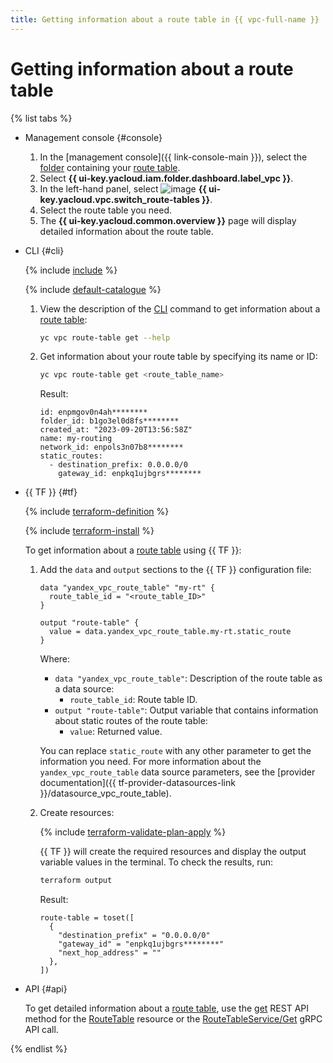 ```yaml
---
title: Getting information about a route table in {{ vpc-full-name }}
---
```


# Getting information about a route table

{% list tabs %}

- Management console {#console}

   1. In the [management console]({{ link-console-main }}), select the [folder](../../resource-manager/concepts/resources-hierarchy.md#folder) containing your [route table](../concepts/routing.md).
   1. Select **{{ ui-key.yacloud.iam.folder.dashboard.label_vpc }}**.
   1. In the left-hand panel, select ![image](../../_assets/console-icons/route.svg) **{{ ui-key.yacloud.vpc.switch_route-tables }}**.
   1. Select the route table you need.
   1. The **{{ ui-key.yacloud.common.overview }}** page will display detailed information about the route table.

- CLI {#cli}

   {% include [include](../../_includes/cli-install.md) %}

   {% include [default-catalogue](../../_includes/default-catalogue.md) %}

   1. View the description of the [CLI](../../cli/) command to get information about a [route table](../concepts/routing.md):

      ```bash
      yc vpc route-table get --help
      ```

   1. Get information about your route table by specifying its name or ID:

      ```bash
      yc vpc route-table get <route_table_name>
      ```

      Result:

      ```text
      id: enpmgov0n4ah********
      folder_id: b1go3el0d8fs********
      created_at: "2023-09-20T13:56:58Z"
      name: my-routing
      network_id: enpols3n07b8********
      static_routes:
        - destination_prefix: 0.0.0.0/0
          gateway_id: enpkq1ujbgrs********
      ```

- {{ TF }} {#tf}

   {% include [terraform-definition](../../_tutorials/_tutorials_includes/terraform-definition.md) %}

   {% include [terraform-install](../../_includes/terraform-install.md) %}

   To get information about a [route table](../concepts/routing.md) using {{ TF }}:

   1. Add the `data` and `output` sections to the {{ TF }} configuration file:

      ```hcl
      data "yandex_vpc_route_table" "my-rt" {
        route_table_id = "<route_table_ID>"
      }

      output "route-table" {
        value = data.yandex_vpc_route_table.my-rt.static_route
      }
      ```

      Where:
      * `data "yandex_vpc_route_table"`: Description of the route table as a data source:
         * `route_table_id`: Route table ID.
      * `output "route-table"`: Output variable that contains information about static routes of the route table:
         * `value`: Returned value.

      You can replace `static_route` with any other parameter to get the information you need. For more information about the `yandex_vpc_route_table` data source parameters, see the [provider documentation]({{ tf-provider-datasources-link }}/datasource_vpc_route_table).

   1. Create resources:

      {% include [terraform-validate-plan-apply](../../_tutorials/_tutorials_includes/terraform-validate-plan-apply.md) %}

      {{ TF }} will create the required resources and display the output variable values in the terminal. To check the results, run:

      ```bash
      terraform output
      ```

      Result:

      ```text
      route-table = toset([
        {
          "destination_prefix" = "0.0.0.0/0"
          "gateway_id" = "enpkq1ujbgrs********"
          "next_hop_address" = ""
        },
      ])
      ```

- API {#api}

   To get detailed information about a [route table](../concepts/routing.md), use the [get](../api-ref/RouteTable/get.md) REST API method for the [RouteTable](../api-ref/RouteTable/index.md) resource or the [RouteTableService/Get](../api-ref/grpc/RouteTable/get.md) gRPC API call.

{% endlist %}